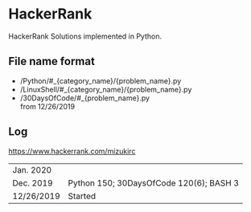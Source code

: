# HackerRank

HackerRank Solutions implemented in Python. 

## File name format
- /Python/#_{category_name}/{problem_name}.py
- /LinuxShell/#_{category_name}/{problem_name}.py
- /30DaysOfCode/#_{problem_name}.py  
from 12/26/2019 

## Log

https://www.hackerrank.com/mizukirc

|             |                     |
| --          | --                  |
| Jan. 2020   |                     |
| Dec. 2019   | Python 150; 30DaysOfCode 120(6); BASH 3  |
| 12/26/2019  | Started             |

